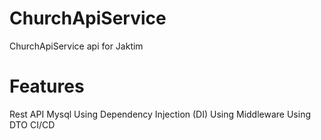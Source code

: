 # ChurchApiService
ChurchApiService api for Jaktim

# Features
Rest API
Mysql
Using Dependency Injection (DI)
Using Middleware
Using DTO
CI/CD
